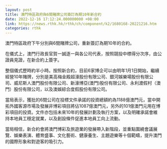 ```yaml
---
layout: post
title: 澳門特區政府與6間賭牌公司簽訂為期10年新合約
date: 2022-12-16 17:12:24.000000000 +08:00
link: https://news.rthk.hk/rthk/ch/component/k2/1680168-20221216.htm
categories: rthk
---
```


澳門特區政府下午分別與6間賭牌公司，重新簽訂為期10年的合約。

在儀式上，澳門行政長官賀一誠逐一與各公司代表，按照競投中標得分次序，由公證員見證，在新合約上簽字。

整個儀式歷時約半小時。按照新合約，目前6家博企可以由明年1月1日開始，繼續經營10年賭牌，分別是美高梅金殿超濠股份有限公司、銀河娛樂場股份有限公司、威尼斯人澳門股份有限公司、新濠博亞(澳門)股份有限公司、永利渡假村（澳門）股份有限公司，以及澳娛綜合度假股份有限公司。

當局表示，獲批的6間公司在投標文件承諾的投資總額約為1188億澳門元，當中開拓外國客源市場及發展非博彩項目將佔1087億澳門元，另外的101億澳門元用在博彩項目的投資。文件亦包括未來10年的發展計劃及執行方案，以及明確承諾會維持本地員工穩定就業，以及創設條件促進本地員工向上流動。

當局相信，新合約會將澳門博彩及旅遊業的發展帶入新階段，並重點圍繞會議展覽、娛樂表演、體育盛事、文化藝術、健康養生、主題遊樂等十個範疇，提升澳門的國際形象和對遊客的吸引力。
